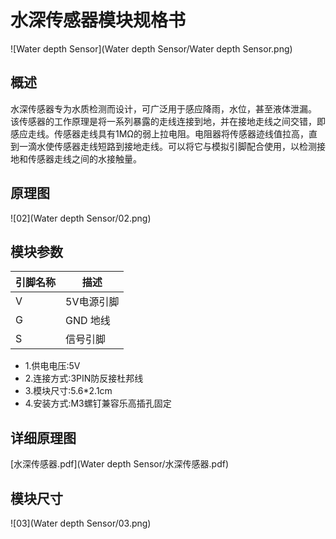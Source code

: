 # 水深传感器模块规格书

![Water depth Sensor](Water depth Sensor/Water depth Sensor.png)

## 概述

水深传感器专为水质检测而设计，可广泛用于感应降雨，水位，甚至液体泄漏。
该传感器的工作原理是将一系列暴露的走线连接到地，并在接地走线之间交错，即感应走线。传感器走线具有1MΩ的弱上拉电阻。电阻器将传感器迹线值拉高，直到一滴水使传感器走线短路到接地走线。可以将它与模拟引脚配合使用，以检测接地和传感器走线之间的水接触量。

## 原理图

![02](Water depth Sensor/02.png)

## 模块参数

| 引脚名称| 描述 |
|---- |----|
| V | 5V电源引脚 |
| G | GND 地线 |
| S | 信号引脚 |

* 1.供电电压:5V
* 2.连接方式:3PIN防反接杜邦线
* 3.模块尺寸:5.6*2.1cm
* 4.安装方式:M3螺钉兼容乐高插孔固定

## 详细原理图

 [水深传感器.pdf](Water depth Sensor/水深传感器.pdf) 

## 模块尺寸

![03](Water depth Sensor/03.png)

